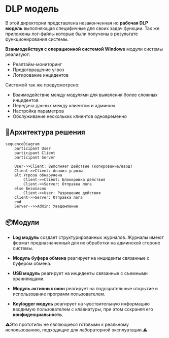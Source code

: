 # DLP модель

В этой директории представлена незаконченная но **рабочая DLP модель** выполняющая специфичные для своих задач функции. Так же приложены лог-файлы которые были получены в результате функционирования системы.

**Взаимодействуя с операционной системой Windows** модули системы реализуют:
- Реалтайм-мониторинг
- Предотвращение угроз
- Логирование инцидентов

Системой так же предусмотрено:
- Взаимодействие между модулями для выявления более сложных инцидентов
- Передача данных между клиентом и админом
- Настройка параметров
- Обслуживание нескольких клиентов одновременно

## 🌆Архитектура решения

```mermaid
sequenceDiagram
    participant User
    participant Client
    participant Server
    
    User->>Client: Выполняет действие (копирование/ввод)
    Client->>Client: Анализ угрозы
    alt Угроза обнаружена
        Client->>Client: Блокировка действия
        Client->>Server: Отправка лога
    else Безопасно
        Client->>User: Разрешение действия
    Client->>Server: Отправка лога
    end
    Server-->>Admin: Уведомление
```
## 📦Модули 

- **Log модуль** создает структурированных журналов. Журналы имеют формат предназначенный для их обработки на админской стороне системы.

- **Модуль буфера обмена** реагирует на инциденты связанные с буфером обмена.

- **USB модуль** реагирует на инциденты связанные с съемными хранилищами.

- **Модуль активных окон** реагирует на подозрительные открытие и использование программ пользователем.

- **Keylogger модуль** реагирует на чувствительную информацию вводимую пользователем с клавиатуры, при этом сохраняя его **конфиденциальность**.



⚠️Это прототипы не являющиеся готовыми к реальному использованию, подходящие для лабораторной эксплуатации.⚠️